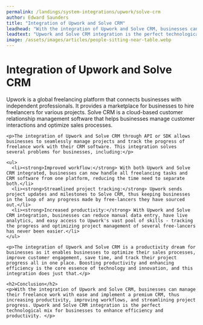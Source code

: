 ```yaml
---
permalink: /landings/system-integrations/upwork/solve-crm
author: Edward Saunders
title: "Integration of Upwork and Solve CRM"
leadhead: "With the integration of Upwork and Solve CRM, businesses can manage their freelance work with ease and implement a premium CRM, thus increasing productivity, improving workflows, and streamlining project progress"
leadtext: "Upwork and Solve CRM integration is the perfect technological mix for businesses to enhance efficiency and productivity."
image: /assets/images/articles/people-sitting-near-table.webp
---
```

<div class="arttext">    <h1>Integration of Upwork and Solve CRM</h1>
    <p>Upwork is a global freelancing platform that connects businesses with independent professionals. It provides a marketplace for businesses to hire freelancers for various projects. Solve CRM is a cloud-based customer relationship management software that helps businesses manage customer interactions and optimize sales processes.</p>

    <p>The integration of Upwork and Solve CRM through API or SDK allows businesses to seamlessly manage projects and track the progress of freelance work with their CRM software. This integration solves several problems for businesses, including:</p>

    <ul>
      <li><strong>Improved workflow:</strong> With both Upwork and Solve CRM integrated, businesses can now handle all freelancing tasks and CRM software from one platform, reducing the time need to separate both.</li>
      <li><strong>Streamlined project tracking:</strong> Upwork sends project updates and milestones to Solve CRM, thus keeping businesses in the loop of any progress made by free-lancers they have sourced out.</li>
      <li><strong>Increased productivity:</strong> With Upwork and Solve CRM integration, businesses can reduce manual data entry, have live analytics, and easy access to Upwork's vast pool of skills - tracking the progress and optimizing project management of several free-lancers has never been easier.</li>
    </ul>

    <p>The integration of Upwork and Solve CRM is a productivity dream for businesses as it enables businesses to optimize their sales processes, improve customer engagement, save time, and track their project progress all in one place. Boosting productivity and enhancing efficiency is the core essence of technology and innovation, and this integration does just that.</p>

    <h2>Conclusion</h2>
    <p>With the integration of Upwork and Solve CRM, businesses can manage their freelance work with ease and implement a premium CRM, thus increasing productivity, improving workflows, and streamlining project progress. Upwork and Solve CRM integration is the perfect technological mix for businesses to enhance efficiency and productivity. </p>
</div>